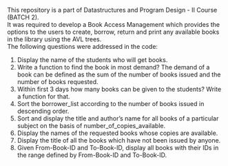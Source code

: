 This repository is a part of Datastructures and Program Design - II Course (BATCH 2).  
It was required to develop a Book Access Management which provides the options to the users to create, borrow, return and print any available books in the library using the AVL trees.  
The following questions were addressed in the code:

1. Display the name of the students who will get books.
2. Write a function to find the book in most demand? The demand of a book can be
defined as the sum of the number of books issued and the number of books requested.
3. Within first 3 days how many books can be given to the students? Write a function for
that.
4. Sort the borrower_list according to the number of books issued in descending order.
5. Sort and display the title and author’s name for all books of a particular subject on the
basis of number_of_copies_available.
6. Display the names of the requested books whose copies are available.
7. Display the title of all the books which have not been issued by anyone.
8. Given From-Book-ID and To-Book-ID, display all books with their IDs in the range
defined by From-Book-ID and To-Book-ID.
